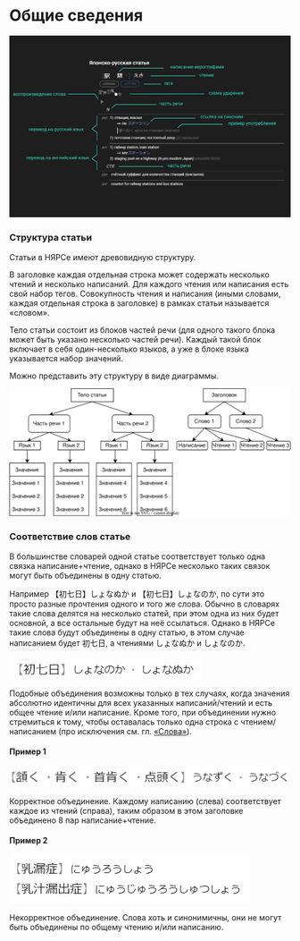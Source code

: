# Общие сведения

![](./imgs/Общие_сведения_1.png)

### Структура статьи

Статьи в НЯРСе имеют древовидную структуру.

В заголовке каждая отдельная строка может содержать несколько чтений и несколько написаний. Для каждого чтения или написания есть свой набор тегов. Совокупность чтения и написания (иными словами, каждая отдельная строка в заголовке) в рамках статьи называется «словом».

Тело статьи состоит из блоков частей речи (для одного такого блока может быть указано несколько частей речи). Каждый такой блок включает в себя один-несколько языков, а уже в блоке языка указывается набор значений.

Можно представить эту структуру в виде диаграммы.

![](./imgs/Общие_сведения_2.svg)

### Соответствие слов статье

В большинстве словарей одной статье соответствует только одна связка написание+чтение, однако в НЯРСе несколько таких связок могут быть объединены в одну статью.

Например 【初七日】しょなぬか и 【初七日】しょなのか, по сути это просто разные прочтения одного и того же слова. Обычно в словарях такие слова делятся на несколько статей, при этом одна из них будет основной, а все остальные будут на неё ссылаться. Однако в НЯРСе такие слова будут объединены в одну статью, в этом случае написанием будет 初七日, а чтениями しょなぬか и しょなのか.

![](./imgs/Общие_сведения_3.png)

Подобные объединения возможны только в тех случаях, когда значения абсолютно идентичны для всех указанных написаний/чтений и есть общее чтение и/или написание. Кроме того, при объединении нужно стремиться к тому, чтобы оставалась только одна строка с чтением/написанием (про исключения см. гл. [«Слова»](/jp-ru/Заголовок.html#Слова)).

#### Пример 1

![](./imgs/Общие_сведения_4.png)

Корректное объединение. Каждому написанию (слева) соответствует каждое из чтений (справа), таким образом в этом заголовке объединено 8 пар написание+чтение.

#### Пример 2

![](./imgs/Общие_сведения_5.png)

Некорректное объединение. Слова хоть и синонимичны, они не могут быть объединены по общему чтению и/или написанию.
